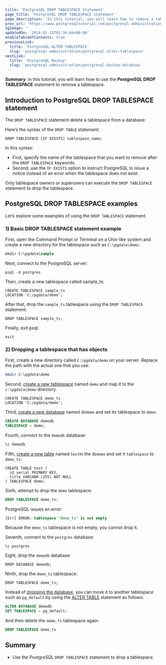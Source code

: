 ```yaml
---
title: 'PostgreSQL DROP TABLESPACE Statement'
page_title: 'PostgreSQL DROP TABLESPACE Statement'
page_description: 'In this tutorial, you will learn how to remove a tablespace by using the PostgreSQL DROP TABLESPACE statement.'
prev_url: 'https://www.postgresqltutorial.com/postgresql-administration/postgresql-drop-tablespace/'
ogImage: ''
updatedOn: '2024-02-15T01:34:04+00:00'
enableTableOfContents: true
previousLink:
  title: 'PostgreSQL ALTER TABLESPACE'
  slug: 'postgresql-administration/postgresql-alter-tablespace'
nextLink:
  title: 'PostgreSQL Backup'
  slug: 'postgresql-administration/postgresql-backup-database'
---
```


**Summary**: in this tutorial, you will learn how to use the **PostgreSQL DROP TABLESPACE** statement to remove a tablespace.

## Introduction to PostgreSQL DROP TABLESPACE statement

The `DROP TABLESPACE` statement delete a tablespace from a database:

Here’s the syntax of the `DROP TABLE` statement:

```phpsqlsql
DROP TABLESPACE [IF EXISTS] tablespace_name;
```

In this syntax:

- First, specify the name of the tablespace that you want to remove after the `DROP TABLESPACE` keywords.
- Second, use the `IF EXISTS` option to instruct PostgreSQL to issue a notice instead of an error when the tablespace does not exist.

Only tablespace owners or superusers can execute the `DROP TABLESPACE` statement to drop the tablespace.

## PostgreSQL DROP TABLESPACE examples

Let’s explore some examples of using the `DROP TABLESPACE` statement.

### 1\) Basic DROP TABLESPACE statement example

First, open the Command Prompt or Terminal on a Unix\-like system and create a new directory for the tablespace such as `C:\pgdata\demo`:

```sql
mkdir C:\pgdata\sample
```

Next, connect to the PostgreSQL server:

```
psql -U postgres
```

Then, create a new tablespace called sample_ts:

```
CREATE TABLESPACE sample_ts
LOCATION 'C:/pgdata/demo';
```

After that, drop the `sample_ts` tablespace using the `DROP TABLESPACE` statement:

```
DROP TABLESPACE sample_ts;
```

Finally, exit psql:

```
exit
```

### 2\) Dropping a tablespace that has objects

First, create a new directory called `C:/pgdata/demo` on your server. Replace the path with the actual one that you use:

```php
mkdir C:\pgdata\demo
```

Second, [create a new tablespace](postgresql-create-tablespace 'PostgreSQL Creating Tablespace') named `demo` and map it to the `c:\pgdata\demo` directory.

```
CREATE TABLESPACE demo_ts
LOCATION 'C:/pgdata/demo';
```

Third, [create a new database](postgresql-create-database 'PostgreSQL CREATE DATABASE') named `dbdemo` and set its tablespace to `demo`:

```sql
CREATE DATABASE demodb
TABLESPACE = demo;
```

Fourth, connect to the `demodb` database:

```sql
\c demodb
```

Fifth, [create a new table](../postgresql-tutorial/postgresql-create-table 'PostgreSQL CREATE TABLE') named `test`in the `dbdemo` and set it `tablespace` to `demo_ts`:

```
CREATE TABLE test (
  id serial PRIMARY KEY,
  title VARCHAR (255) NOT NULL
) TABLESPACE demo;
```

Sixth, attempt to drop the `demo` tablespace:

```sql
DROP TABLESPACE demo_ts;
```

PostgreSQL issues an error:

```sql
[Err] ERROR: tablespace "demo_ts" is not empty
```

Because the `demo_ts` tablespace is not empty, you cannot drop it.

Seventh, connect to the `postgres` database:

```
\c postgres
```

Eight, drop the `demodb` database:

```
DROP DATABASE demodb;
```

Ninth, drop the `demo_ts` tablespace:

```
DROP TABLESPACE demo_ts;
```

Instead of [dropping the database](postgresql-drop-database 'PostgreSQL DROP DATABASE'), you can move it to another tablespace such as `pg_default` by using the [ALTER TABLE](postgresql-alter-database 'PostgreSQL ALTER DATABASE') statement as follows:

```sql
ALTER DATABASE demodb
SET TABLESPACE = pg_default;
```

And then delete the `demo_ts` tablespace again:

```sql
DROP TABLESPACE demo_ts
```

## Summary

- Use the PostgreSQL `DROP TABLESPACE` statement to drop a tablespace.

